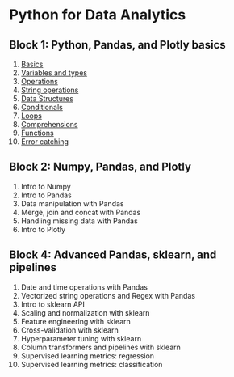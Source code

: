 # Python for Data Analytics

## Block 1: Python, Pandas, and Plotly basics

1. [Basics](/block_01/01_basics/01_basics.md)
2. [Variables and types](/block_01/02_variables_and_types/02_variables_and_types.md)
3. [Operations](/block_01/03_operations/03_operations.md)
4. [String operations](/block_01/04_string_operations/04_string_operations.md)
5. [Data Structures](/block_01/05_data_structures/05_data_structures.md)
6. [Conditionals](/block_01/06_conditionals/06_conditionals.md)
7. [Loops](/block_01/07_loops/07_loops.md)
8. [Comprehensions](/block_01/08_comprehensions/08_comprehensions.md)
9. [Functions](/block_01/09_functions/09_functions.md)
10. [Error catching](/block_01/10_error_catching/10_error_catching.md)

## Block 2: Numpy, Pandas, and Plotly

1. Intro to Numpy
2. Intro to Pandas
3. Data manipulation with Pandas
4. Merge, join and concat with Pandas
5. Handling missing data with Pandas
6. Intro to Plotly

## Block 4: Advanced Pandas, sklearn, and pipelines

1. Date and time operations with Pandas
2. Vectorized string operations and Regex with Pandas
3. Intro to sklearn API
4. Scaling and normalization with sklearn
5. Feature engineering with sklearn
6. Cross-validation with sklearn
7. Hyperparameter tuning with sklearn
8. Column transformers and pipelines with sklearn
9. Supervised learning metrics: regression
10. Supervised learning metrics: classification
